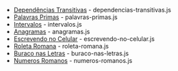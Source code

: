 

* [Dependências Transitivas](http://dojopuzzles.com/problemas/exibe/dependencias-transitivas/) - dependencias-transitivas.js
* [Palavras Primas](http://dojopuzzles.com/problemas/exibe/palavras-primas/) - palavras-primas.js
* [Intervalos](http://dojopuzzles.com/problemas/exibe/intervalos/) - intervalos.js
* [Anagramas](http://dojopuzzles.com/problemas/exibe/anagramas/) - anagramas.js
* [Escrevendo no Celular](http://dojopuzzles.com/problemas/exibe/escrevendo-no-celular/) - escrevendo-no-celular.js
* [Roleta Romana](http://dojopuzzles.com/problemas/exibe/roleta-romana/) - roleta-romana.js
* [Buraco nas Letras](http://dojopuzzles.com/problemas/exibe/buracos-nas-letras/) - buraco-nas-letras.js
* [Numeros Romanos](http://dojopuzzles.com/problemas/exibe/numeros-romanos/) - numeros-romanos.js
